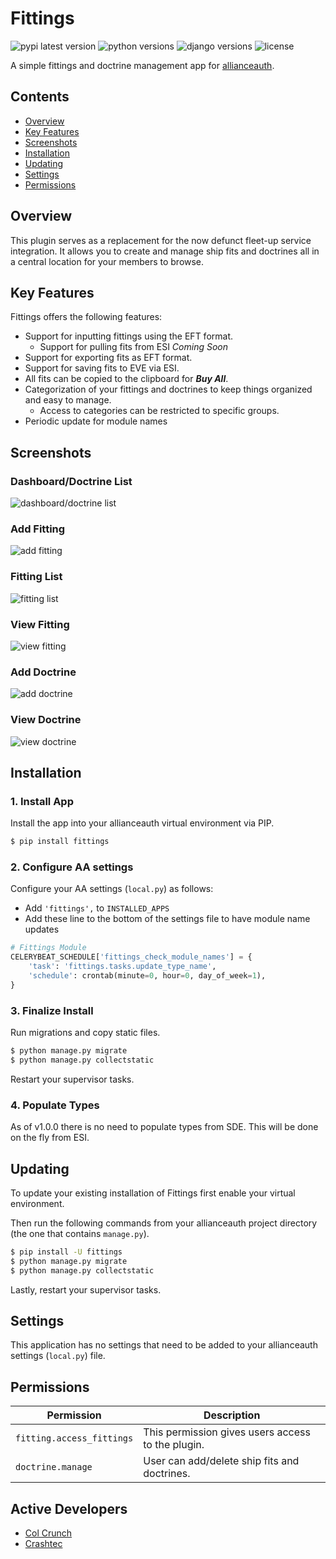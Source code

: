 # Fittings
![pypi latest version](https://img.shields.io/pypi/v/fittings?label=latest)
![python versions](https://img.shields.io/pypi/pyversions/fittings)
![django versions](https://img.shields.io/pypi/djversions/fittings?label=django)
![license](https://img.shields.io/pypi/l/fittings?color=green)

A simple fittings and doctrine management app for [allianceauth](https://gitlab.com/allianceauth/allianceauth).

## Contents

- [Overview](#overview)
- [Key Features](#key-features)
- [Screenshots](#screenshots)
- [Installation](#installation)
- [Updating](#updating)
- [Settings](#settings)
- [Permissions](#permissions)


## Overview
This plugin serves as a replacement for the now defunct fleet-up service integration. It allows you to create and manage ship fits and doctrines all in a 
central location for your members to browse.

## Key Features
Fittings offers the following features:

* Support for inputting fittings using the EFT format. 
  * Support for pulling fits from ESI *Coming Soon*
* Support for exporting fits as EFT format.
* Support for saving fits to EVE via ESI.
* All fits can be copied to the clipboard for ***Buy All***.
* Categorization of your fittings and doctrines to keep things organized
and easy to manage.
  * Access to categories can be restricted to specific groups.
* Periodic update for module names

## Screenshots

### Dashboard/Doctrine List
![dashboard/doctrine list](https://i.imgur.com/Xk4Eosh.png)

### Add Fitting
![add fitting](https://i.imgur.com/loFrtjj.png)

### Fitting List
![fitting list](https://i.imgur.com/f01q6wI.png)

### View Fitting
![view fitting](https://i.imgur.com/JwKKWUF.png)

### Add Doctrine
![add doctrine](https://i.imgur.com/MXkPI3c.png)

### View Doctrine
![view doctrine](https://i.imgur.com/FzVCb6S.png)

## Installation
### 1. Install App
Install the app into your allianceauth virtual environment via PIP.

```bash
$ pip install fittings 
```

### 2. Configure AA settings

Configure your AA settings (`local.py`) as follows:

- Add `'fittings',` to `INSTALLED_APPS`
- Add these line to the bottom of the settings file to have module name updates

```python
# Fittings Module
CELERYBEAT_SCHEDULE['fittings_check_module_names'] = {
    'task': 'fittings.tasks.update_type_name',
    'schedule': crontab(minute=0, hour=0, day_of_week=1),
}
```
### 3. Finalize Install
Run migrations and copy static files. 

```bash
$ python manage.py migrate
$ python manage.py collectstatic
```

Restart your supervisor tasks.

### 4. Populate Types
As of v1.0.0 there is no need to populate types from SDE. This will be done on the fly from
ESI. 

## Updating
To update your existing installation of Fittings first enable your virtual environment.

Then run the following commands from your allianceauth project directory (the one that contains `manage.py`).

```bash
$ pip install -U fittings
$ python manage.py migrate
$ python manage.py collectstatic
```

Lastly, restart your supervisor tasks.

## Settings
This application has no settings that need to be added to your allianceauth settings (`local.py`) file.

## Permissions

Permission | Description
-- | --
`fitting.access_fittings` | This permission gives users access to the plugin.
`doctrine.manage` | User can add/delete ship fits and doctrines.

## Active Developers
* [Col Crunch](http://gitlab.com/colcrunch)
* [Crashtec](https://gitlab.com/huideaki)